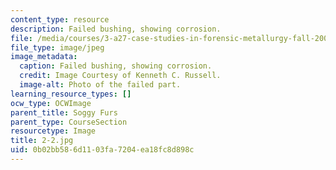 ```yaml
---
content_type: resource
description: Failed bushing, showing corrosion.
file: /media/courses/3-a27-case-studies-in-forensic-metallurgy-fall-2007/0b02bb586d1103fa7204ea18fc8d898c_2-2.jpg
file_type: image/jpeg
image_metadata:
  caption: Failed bushing, showing corrosion.
  credit: Image Courtesy of Kenneth C. Russell.
  image-alt: Photo of the failed part.
learning_resource_types: []
ocw_type: OCWImage
parent_title: Soggy Furs
parent_type: CourseSection
resourcetype: Image
title: 2-2.jpg
uid: 0b02bb58-6d11-03fa-7204-ea18fc8d898c
---
```

